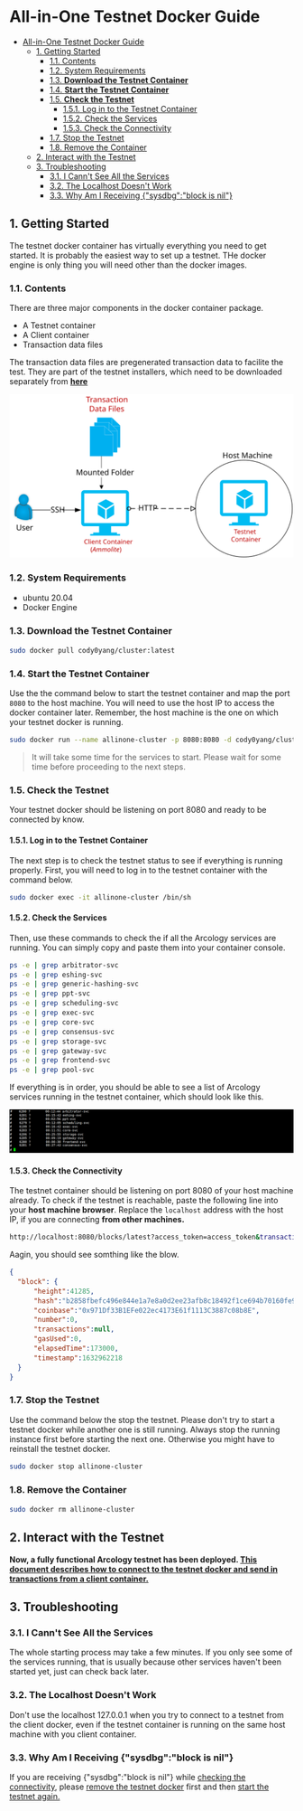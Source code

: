 # All-in-One Testnet Docker Guide

- [All-in-One Testnet Docker Guide](#all-in-one-testnet-docker-guide)
  - [1. Getting Started](#1-getting-started)
    - [1.1. Contents](#11-contents)
    - [1.2. System Requirements](#12-system-requirements)
    - [1.3. **Download the Testnet Container**](#13-download-the-testnet-container)
    - [1.4. **Start the Testnet Container**](#14-start-the-testnet-container)
    - [1.5. **Check the Testnet**](#15-check-the-testnet)
      - [1.5.1. Log in to the Testnet Container](#151-log-in-to-the-testnet-container)
      - [1.5.2. Check the Services](#152-check-the-services)
      - [1.5.3. Check the Connectivity](#153-check-the-connectivity)
    - [1.7. Stop the Testnet](#17-stop-the-testnet)
    - [1.8. Remove the Container](#18-remove-the-container)
  - [2. Interact with the Testnet](#2-interact-with-the-testnet)
  - [3. Troubleshooting](#3-troubleshooting)
    - [3.1. I Cann't See All the Services](#31-i-cannt-see-all-the-services)
    - [3.2. The Localhost Doesn't Work](#32-the-localhost-doesnt-work)
    - [3.3. Why Am I Receiving {"sysdbg":"block is nil"}](#33-why-am-i-receiving-sysdbgblock-is-nil)

## 1. Getting Started

The testnet docker container has virtually everything you need to get started. It is probably the easiest way to set up a testnet. THe docker engine is only thing you will need other than the docker images.

### 1.1. Contents

There are three major components in the docker container package.

- A Testnet container
- A Client container
- Transaction data files

The transaction data files are pregenerated transaction data to facilite the test. They are part of the testnet installers, which need to be downloaded separately from **[here](https://github.com/arcology-network/benchmarking/releases)**

![alt text](./img/testnet/testnet-container.svg)

### 1.2. System Requirements

- ubuntu 20.04
- Docker Engine

### 1.3. **Download the Testnet Container**

```sh
sudo docker pull cody0yang/cluster:latest
```

### 1.4. **Start the Testnet Container**

Use the the command below to start the testnet container and map the port `8080` to the host machine. You will need to use the host IP to access the docker container later. Remember, the host machine is the one on which your testnet docker is running.

```sh
sudo docker run --name allinone-cluster -p 8080:8080 -d cody0yang/cluster:latest /root/dstart.sh
```
> It will take some time for the services to start. Please wait for some time before proceeding to the next steps.

### 1.5. **Check the Testnet**

Your testnet docker should be listening on port 8080 and ready to be connected by know.

#### 1.5.1. Log in to the Testnet Container

 The next step is to check the testnet status to see if everything is running properly. First, you will need to log in to the testnet container with the command below.

```sh
sudo docker exec -it allinone-cluster /bin/sh
```

#### 1.5.2. Check the Services

Then, use these commands to check the if all the Arcology services are running. You can simply copy and paste them into your container console.

``` sh
ps -e | grep arbitrator-svc
ps -e | grep eshing-svc
ps -e | grep generic-hashing-svc
ps -e | grep ppt-svc
ps -e | grep scheduling-svc
ps -e | grep exec-svc
ps -e | grep core-svc
ps -e | grep consensus-svc
ps -e | grep storage-svc
ps -e | grep gateway-svc
ps -e | grep frontend-svc
ps -e | grep pool-svc
```

If everything is in order, you should be able to see a list of Arcology services running in the testnet container, which should look like this.

![alt text](./img/testnet/allinone-testnet-docker-svclist.png)

#### 1.5.3. Check the Connectivity

The testnet container should be listening on port 8080 of your host machine already. To check if the testnet is reachable, paste the following line into your **host machine browser**. Replace the `localhost` address with the host IP, if you are connecting **from other machines.**
```sh
http://localhost:8080/blocks/latest?access_token=access_token&transactions=false
```

Aagin, you should see somthing like the blow.

```json
{
  "block": {
      "height":41285,
      "hash":"b2858fbefc496e844e1a7e8a0d2ee23afb8c18492f1ce694b70160fe96db7c47",
      "coinbase":"0x971Df33B1EFe022ec4173E61f1113C3887c08b8E",
      "number":0,
      "transactions":null,
      "gasUsed":0,
      "elapsedTime":173000,
      "timestamp":1632962218
  }
}
```

### 1.7. Stop the Testnet

Use the command below the stop the testnet. Please don't try to start a testnet docker while another one is still running. Always stop the running instance first before starting the next one. Otherwise you might have to reinstall the testnet docker.

```sh
sudo docker stop allinone-cluster 
```

### 1.8. Remove the Container

```sh
sudo docker rm allinone-cluster 
```

## 2. Interact with the Testnet

**Now, a fully functional Arcology testnet has been deployed. [This document describes how to connect to the testnet docker and send in transactions from a client container.](./ammolite-client-docker.md)**

## 3. Troubleshooting

### 3.1. I Cann't See All the Services

The whole starting process may take a few minutes. If you only see some of the services running, that is usually because other services haven't been started yet, just can check back later.

### 3.2. The Localhost Doesn't Work

Don't use the localhost 127.0.0.1 when you try to connect to a testnet from the client docker, even if the testnet container is running on the same host machine with you client container.

### 3.3. Why Am I Receiving {"sysdbg":"block is nil"}

If you are receiving {"sysdbg":"block is nil"} while [checking the connectivity](#153-check-the-connectivity), please [remove the testnet docker](#18-remove-the-container) first and then [start the testnet again.](#14-start-the-testnet-container)
